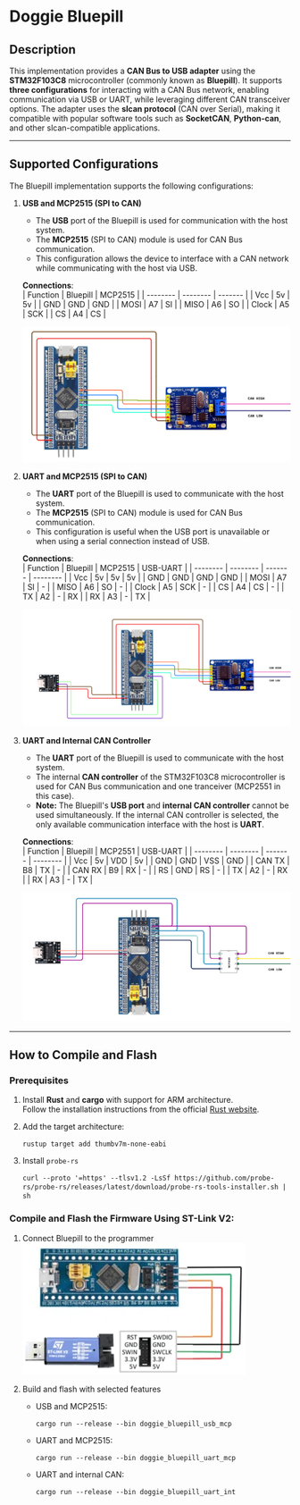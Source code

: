 
# **Doggie Bluepill**


## **Description**  
This implementation provides a **CAN Bus to USB adapter** using the **STM32F103C8** microcontroller (commonly known as **Bluepill**). It supports **three configurations** for interacting with a CAN Bus network, enabling communication via USB or UART, while leveraging different CAN transceiver options. The adapter uses the **slcan protocol** (CAN over Serial), making it compatible with popular software tools such as **SocketCAN**, **Python-can**, and other slcan-compatible applications.

---

## **Supported Configurations**

The Bluepill implementation supports the following configurations:

1. **USB and MCP2515 (SPI to CAN)**  
   - The **USB** port of the Bluepill is used for communication with the host system.  
   - The **MCP2515** (SPI to CAN) module is used for CAN Bus communication.  
   - This configuration allows the device to interface with a CAN network while communicating with the host via USB.

    __Connections__:  
    | Function | Bluepill | MCP2515 |
    | -------- | -------- | ------- |
    |   Vcc    |    5v    |    5v   |
    |   GND    |    GND   |    GND  |
    |   MOSI   |    A7    |    SI   |
    |   MISO   |    A6    |    SO   |
    |   Clock  |    A5    |    SCK  |
    |   CS     |    A4    |    CS   |

    ![alt text](../docs/bluepill_usb_mcp.png)

2. **UART and MCP2515 (SPI to CAN)**  
   - The **UART** port of the Bluepill is used to communicate with the host system.  
   - The **MCP2515** (SPI to CAN) module is used for CAN Bus communication.  
   - This configuration is useful when the USB port is unavailable or when using a serial connection instead of USB.

    __Connections__:  
    | Function | Bluepill | MCP2515 | USB-UART |
    | -------- | -------- | ------- | -------- |
    |   Vcc    |    5v    |    5v   |    5v    |
    |   GND    |    GND   |    GND  |   GND    |
    |   MOSI   |    A7    |    SI   |    -     |
    |   MISO   |    A6    |    SO   |    -     |
    |   Clock  |    A5    |    SCK  |    -     |
    |   CS     |    A4    |    CS   |    -     |
    |   TX     |    A2    |    -    |    RX    |
    |   RX     |    A3    |    -    |    TX    |   

    ![alt text](../docs/bluepill_uart_mcp.png)

3. **UART and Internal CAN Controller**  
   - The **UART** port of the Bluepill is used to communicate with the host system.  
   - The internal **CAN controller** of the STM32F103C8 microcontroller is used for CAN Bus communication and one tranceiver (MCP2551 in this case).  
   - **Note:** The Bluepill's **USB port** and **internal CAN controller** cannot be used simultaneously. If the internal CAN controller is selected, the only available communication interface with the host is **UART**.

    __Connections__:  
    | Function | Bluepill | MCP2551 | USB-UART |
    | -------- | -------- | ------- | -------- |
    |   Vcc    |    5v    |    VDD  |    5v    |
    |   GND    |    GND   |    VSS  |   GND    |
    |   CAN TX |    B8    |    TX   |    -     |
    |   CAN RX |    B9    |    RX   |    -     |
    |   RS     |    GND   |    RS   |    -     |
    |   TX     |    A2    |    -    |    RX    |
    |   RX     |    A3    |    -    |    TX    |  

    ![alt text](../docs/bluepill_uart_internal.png)

---

## **How to Compile and Flash**

### **Prerequisites**  
1. Install **Rust** and **cargo** with support for ARM architecture.  
   Follow the installation instructions from the official [Rust website](https://www.rust-lang.org/tools/install).  


2. Add the target architecture:
    ```
    rustup target add thumbv7m-none-eabi
    ```

3. Install `probe-rs`
    ```
    curl --proto '=https' --tlsv1.2 -LsSf https://github.com/probe-rs/probe-rs/releases/latest/download/probe-rs-tools-installer.sh | sh
    ```

### **Compile and Flash the Firmware Using ST-Link V2:**

1. Connect Bluepill to the programmer  
    ![alt text](../docs/bluepill_stlink.webp)

2. Build and flash with selected features
    * USB and MCP2515:
        ```
        cargo run --release --bin doggie_bluepill_usb_mcp
        ```
    * UART and MCP2515:
        ```
        cargo run --release --bin doggie_bluepill_uart_mcp
        ```
    * UART and internal CAN:
        ```
        cargo run --release --bin doggie_bluepill_uart_int
        ```
